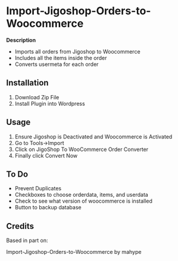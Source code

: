 Import-Jigoshop-Orders-to-Woocommerce
=====================================

**Description**
- Imports all orders from Jigoshop to Woocommerce
- Includes all the items inside the order
- Converts usermeta for each order

## Installation ##
1. Download Zip File
2. Install Plugin into Wordpress

## Usage ##
1. Ensure Jigoshop is Deactivated and Woocommerce is Activated
2. Go to Tools->Import
3. Click on JigoShop To WooCommerce Order Converter
4. Finally click Convert Now

## To Do ##
- Prevent Duplicates
- Checkboxes to choose orderdata, items, and userdata
- Check to see what version of woocommerce is installed
- Button to backup database

## Credits ##

Based in part on:

Import-Jigoshop-Orders-to-Woocommerce by mahype


